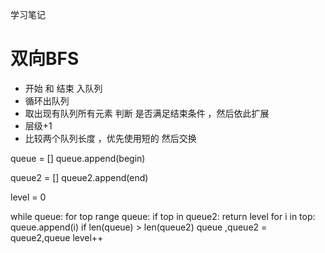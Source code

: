 学习笔记


# 双向BFS 

- 开始 和 结束 入队列
- 循环出队列
- 取出现有队列所有元素 判断 是否满足结束条件  ，然后依此扩展
- 层级+1
- 比较两个队列长度 ，优先使用短的 然后交换

queue = []
queue.append(begin)

queue2 = []
queue2.append(end)

level = 0

while queue:
    for  top range queue:
        if top in queue2:
            return level
        for i in top:
            queue.append(i)
    if len(queue)  > len(queue2)
        queue ,queue2 = queue2,queue
    level++